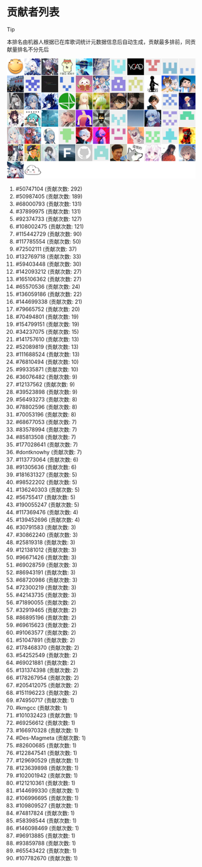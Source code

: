 # 贡献者列表

> [!TIP]
> 本排名由机器人根据已在库歌词统计元数据信息后自动生成，贡献最多排前，同贡献量排名不分先后

![贡献者头像画廊](./CONTRIBUTORS.svg)

1. #50747104 (贡献次数: 292)
2. #50987405 (贡献次数: 189)
3. #68000793 (贡献次数: 131)
4. #37899975 (贡献次数: 131)
5. #92374733 (贡献次数: 127)
6. #108002475 (贡献次数: 121)
7. #115442729 (贡献次数: 90)
8. #117785554 (贡献次数: 50)
9. #72502111 (贡献次数: 37)
10. #132769718 (贡献次数: 33)
11. #59403448 (贡献次数: 30)
12. #142093212 (贡献次数: 27)
13. #165106362 (贡献次数: 27)
14. #65570536 (贡献次数: 24)
15. #136059186 (贡献次数: 22)
16. #144699338 (贡献次数: 21)
17. #79665752 (贡献次数: 20)
18. #70494801 (贡献次数: 19)
19. #154799151 (贡献次数: 19)
20. #34237075 (贡献次数: 15)
21. #141757610 (贡献次数: 13)
22. #52089819 (贡献次数: 13)
23. #111688524 (贡献次数: 13)
24. #76810494 (贡献次数: 10)
25. #99335871 (贡献次数: 10)
26. #36076482 (贡献次数: 9)
27. #12137562 (贡献次数: 9)
28. #39523898 (贡献次数: 9)
29. #56493273 (贡献次数: 8)
30. #78802596 (贡献次数: 8)
31. #70053196 (贡献次数: 8)
32. #68677053 (贡献次数: 7)
33. #83578994 (贡献次数: 7)
34. #85813508 (贡献次数: 7)
35. #177028641 (贡献次数: 7)
36. #dontknowhy (贡献次数: 7)
37. #113773064 (贡献次数: 6)
38. #91305636 (贡献次数: 6)
39. #181631327 (贡献次数: 5)
40. #98522202 (贡献次数: 5)
41. #136240303 (贡献次数: 5)
42. #56755417 (贡献次数: 5)
43. #190055247 (贡献次数: 5)
44. #117369476 (贡献次数: 4)
45. #139452696 (贡献次数: 4)
46. #30791583 (贡献次数: 3)
47. #30862240 (贡献次数: 3)
48. #25819318 (贡献次数: 3)
49. #121381012 (贡献次数: 3)
50. #96671426 (贡献次数: 3)
51. #69028759 (贡献次数: 3)
52. #86943191 (贡献次数: 3)
53. #68720986 (贡献次数: 3)
54. #72300219 (贡献次数: 3)
55. #42143735 (贡献次数: 3)
56. #71890055 (贡献次数: 2)
57. #32919465 (贡献次数: 2)
58. #86895196 (贡献次数: 2)
59. #69615623 (贡献次数: 2)
60. #91063577 (贡献次数: 2)
61. #51047891 (贡献次数: 2)
62. #178468370 (贡献次数: 2)
63. #54252549 (贡献次数: 2)
64. #69021881 (贡献次数: 2)
65. #131374398 (贡献次数: 2)
66. #178267954 (贡献次数: 2)
67. #205412075 (贡献次数: 2)
68. #151196223 (贡献次数: 2)
69. #74950717 (贡献次数: 1)
70. #kmgcc (贡献次数: 1)
71. #101032423 (贡献次数: 1)
72. #69256612 (贡献次数: 1)
73. #166970328 (贡献次数: 1)
74. #Des-Magmeta (贡献次数: 1)
75. #82600685 (贡献次数: 1)
76. #122847541 (贡献次数: 1)
77. #129690529 (贡献次数: 1)
78. #123639898 (贡献次数: 1)
79. #102001942 (贡献次数: 1)
80. #121210361 (贡献次数: 1)
81. #144699330 (贡献次数: 1)
82. #106996695 (贡献次数: 1)
83. #109809527 (贡献次数: 1)
84. #74817824 (贡献次数: 1)
85. #58398544 (贡献次数: 1)
86. #146098469 (贡献次数: 1)
87. #96913885 (贡献次数: 1)
88. #93859788 (贡献次数: 1)
89. #65543422 (贡献次数: 1)
90. #107782670 (贡献次数: 1)
